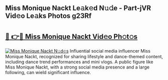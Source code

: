 ## Miss Monique Nackt Le𝚊k𝚎d N𝚞𝚍e - Part-jVR Vid𝚎o Le𝚊ks Photos g23Rf

# <h2><a href="http://fb6p4c.evod.top/?m=Miss+Monique+Nackt">🔗 👉🔴 Miss Monique Nackt Vid𝚎o Ph𝚘t𝚘s</a></h2>

[![Miss Monique Nackt N𝚞d𝚎s](https://i.imgur.com/8V9OHl7.gif)](http://fb6p4c.evod.top/?m=Miss+Monique+Nackt)
Influential social media influencer Miss Monique Nackt, recognized for sharing lifestyle and dance-themed content, including dance trend performances and mini vlogs. A public figure like Miss Monique Nackt, with a strong social media presence and a large following, can wield significant influence. 
